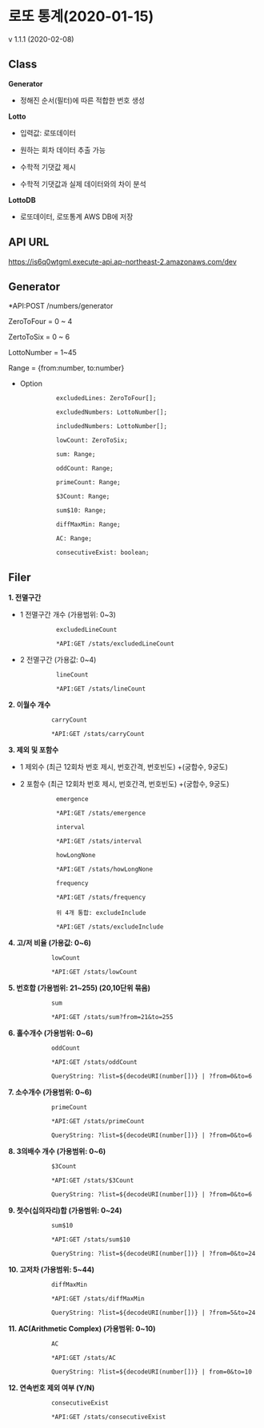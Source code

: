 
# 로또 통계(2020-01-15)

v 1.1.1 (2020-02-08)

## Class

**Generator**

* 정해진 순서(필터)에 따른 적합한 번호 생성

**Lotto**

* 입력값: 로또데이터

* 원하는 회차 데이터 추출 가능

* 수학적 기댓값 제시

* 수학적 기댓값과 실제 데이터와의 차이 분석

**LottoDB**

* 로또데이터, 로또통계 AWS DB에 저장

## API URL

https://is6q0wtgml.execute-api.ap-northeast-2.amazonaws.com/dev

## Generator

*API:POST /numbers/generator

ZeroToFour = 0 ~ 4

ZertoToSix = 0 ~ 6

LottoNumber = 1~45

Range = {from:number, to:number}

* Option

                excludedLines: ZeroToFour[];

                excludedNumbers: LottoNumber[];

                includedNumbers: LottoNumber[];

                lowCount: ZeroToSix;

                sum: Range;

                oddCount: Range;

                primeCount: Range;

                $3Count: Range;

                sum$10: Range;

                diffMaxMin: Range;

                AC: Range;

                consecutiveExist: boolean;

## Filer

**1. 전멸구간**
* 1 전멸구간 개수 (가용범위: 0~3)

                excludedLineCount

                *API:GET /stats/excludedLineCount

* 2 전멸구간 (가용값: 0~4)

                lineCount

                *API:GET /stats/lineCount


**2. 이월수 개수**

                carryCount

                *API:GET /stats/carryCount

**3. 제외 및 포함수**
* 1 제외수 (최근 12회차 번호 제시, 번호간격, 번호빈도) +(궁합수, 9궁도)

* 2 포함수 (최근 12회차 번호 제시, 번호간격, 번호빈도) +(궁합수, 9궁도)

                emergence

                *API:GET /stats/emergence

                interval

                *API:GET /stats/interval

                howLongNone

                *API:GET /stats/howLongNone

                frequency

                *API:GET /stats/frequency

                위 4개 통합: excludeInclude

                *API:GET /stats/excludeInclude

**4. 고/저 비율 (가용값: 0~6)**
    
                lowCount

                *API:GET /stats/lowCount

**5. 번호합 (가용범위: 21~255) (20,10단위 묶음)**
    
                sum

                *API:GET /stats/sum?from=21&to=255

**6. 홀수개수 (가용범위: 0~6)**
    
                oddCount

                *API:GET /stats/oddCount
                
                QueryString: ?list=${decodeURI(number[])} | ?from=0&to=6

**7. 소수개수 (가용범위: 0~6)**
    
                primeCount

                *API:GET /stats/primeCount

                QueryString: ?list=${decodeURI(number[])} | ?from=0&to=6

**8. 3의배수 개수 (가용범위: 0~6)**
    
                $3Count

                *API:GET /stats/$3Count

                QueryString: ?list=${decodeURI(number[])} | ?from=0&to=6

**9. 첫수(십의자리)합 (가용범위: 0~24)**
    
                sum$10

                *API:GET /stats/sum$10

                QueryString: ?list=${decodeURI(number[])} | ?from=0&to=24

**10. 고저차 (가용범위: 5~44)**
    
                diffMaxMin

                *API:GET /stats/diffMaxMin

                QueryString: ?list=${decodeURI(number[])} | ?from=5&to=24

**11. AC(Arithmetic Complex) (가용범위: 0~10)**
    
                AC

                *API:GET /stats/AC

                QueryString: ?list=${decodeURI(number[])} | from=0&to=10


**12. 연속번호 제외 여부 (Y/N)**
    
                consecutiveExist

                *API:GET /stats/consecutiveExist
